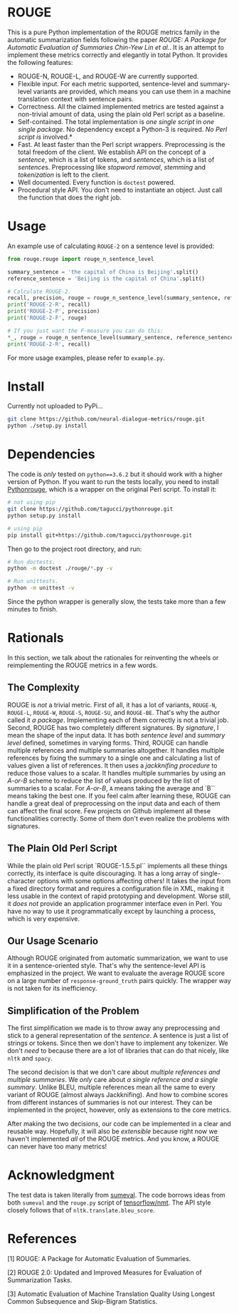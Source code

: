 # ROUGE

This is a pure Python implementation of the ROUGE metrics family in the automatic summarization fields
following the paper *ROUGE: A Package for Automatic Evaluation of Summaries Chin-Yew Lin et al.*.
It is an attempt to implement these metrics correctly and elegantly in total Python. It provides the following features:
- ROUGE-N, ROUGE-L, and ROUGE-W are currently supported.
- Flexible input. For each metric supported, sentence-level and summary-level variants are provided, which means you
can use them in a machine translation context with sentence pairs.
- Correctness. All the claimed implemented metrics are tested against a non-trivial amount of data, using the plain old Perl script as a baseline.
- Self-contained. The total implementation is *one single script* in *one single package*.
No dependency except a Python-3 is required. _No _Perl_ script is_ involved.*
- Fast. At least faster than the Perl script wrappers.
Preprocessing is the total freedom of the client. We establish API on the concept of a *sentence*, which is a list of tokens, and _sentences_, which is a list of *sentence*s. Preprocessing like *stopword removal*, *stemming* and *tokenization* is
left to the client.
- Well documented. Every function is `doctest` powered.
- Procedural style API. You don't need to instantiate an object. Just call the function that does the right job.

# Usage

An example use of calculating `ROUGE-2` on a sentence level is provided:
```python
from rouge.rouge import rouge_n_sentence_level

summary_sentence = 'the capital of China is Beijing'.split()
reference_sentence = 'Beijing is the capital of China'.split()

# Calculate ROUGE-2.
recall, precision, rouge = rouge_n_sentence_level(summary_sentence, reference_sentence, 2)
print('ROUGE-2-R', recall)
print('ROUGE-2-P', precision)
print('ROUGE-2-F', rouge)

# If you just want the F-measure you can do this:
*_, rouge = rouge_n_sentence_level(summary_sentence, reference_sentence, 2)  # Requires a Python-3 to use *_.
print('ROUGE-2-R', recall)

```
For more usage examples, please refer to `example.py`.

# Install

Currently not uploaded to PyPi...
```bash
git clone https://github.com/neural-dialogue-metrics/rouge.git
python ./setup.py install
```

# Dependencies

The code is *only* tested on `python==3.6.2` but it should work with a higher version of Python.
If you want to run the tests locally, you need to install [Pythonrouge](https://github.com/tagucci/pythonrouge.git), which is a wrapper on the original Perl script. To install it:
```bash
# not using pip
git clone https://github.com/tagucci/pythonrouge.git
python setup.py install

# using pip
pip install git+https://github.com/tagucci/pythonrouge.git
```
Then go to the project root directory, and run:
```bash
# Run doctests.
python -m doctest ./rouge/*.py -v

# Run unittests.
python -m unittest -v
```
Since the python wrapper is generally slow, the tests take more than a few minutes to finish.

# Rationals

In this section, we talk about the rationales for reinventing the wheels or reimplementing the ROUGE metrics in a few words.

## The Complexity

ROUGE is *not* a trivial metric. First of all, it has a lot of variants, `ROUGE-N`, `ROUGE-L`, `ROUGE-W`, `ROUGE-S`, `ROUGE-SU`, and `ROUGE-BE`.
That's why the author called it *a package*. Implementing each of them correctly is not a trivial job.
Second, ROUGE has two completely different signatures. By _signature_, I mean the shape of the input data. It has both *sentence level* and
*summary level* defined, sometimes in varying forms. Third, ROUGE can handle multiple references and multiple summaries altogether.
It handles multiple references by fixing the summary to a single one and calculating a list of values given a list of references. It then
uses a *jackknifing procedure* to reduce those values to a scalar. It handles multiple summaries by using an *A-or-B* scheme to reduce the list
of values produced by the list of summaries to a scalar. For *A-or-B*, `A` means taking the average and `B`` means taking the best one.
If you feel calm after learning these, ROUGE can handle a great deal of preprocessing on the input data and each of them can affect the final score.
Few projects on Github implement all these functionalities correctly. Some of them don't even realize the problems with signatures.

## The Plain Old Perl Script

While the plain old Perl script `ROUGE-1.5.5.pl`` implements all these things correctly, its interface is quite discouraging.
It has a long array of single-character options with some options affecting others!
It takes the input from a fixed directory format and requires a configuration file in XML, making it less usable in the context of
rapid prototyping and development. Worse still, it *does not* provide an application programmer interface even in Perl. You have no way
to use it programmatically except by launching a process, which is very expensive.

## Our Usage Scenario

Although ROUGE originated from automatic summarization, we want to use it in a sentence-oriented style.
That's why the sentence-level API is emphasized in the project. We want to evaluate the average ROUGE score on a large
number of `response-ground_truth` pairs quickly. The wrapper way is not taken for its inefficiency.

## Simplification of the Problem

The first simplification we made is to throw away any preprocessing and stick to a general representation of the _sentence_.
A sentence is just a list of strings or tokens. Since then we don't have to implement any tokenizer. We don't
*need* to because there are a lot of libraries that can do that nicely, like `nltk` and `spacy`.

The second decision is that we don't care about *multiple references and multiple summaries*.
We *only* care about *a single reference and a single summary*. Unlike BLEU, multiple references mean all the same
to every variant of ROUGE (almost always Jackknifing). And how to combine scores from different instances of summaries is not our interest.
They can be implemented in the project, however, only as extensions to the core metrics.

After making the two decisions, our code can be implemented in a clear and reusable way.
Hopefully, it will also be *extensible* because right now we haven't implemented _all_ of the ROUGE metrics.
And you know, a ROUGE can never have too many metrics!

# Acknowledgment

The test data is taken literally from [sumeval](https://github.com/chakki-works/sumeval.git).
The code borrows ideas from both `sumeval` and the `rouge.py` script of [tensorflow/nmt](https://github.com/tensorflow/nmt.git).
The API style closely follows that of `nltk.translate.bleu_score`.

# References

[1] ROUGE: A Package for Automatic Evaluation of Summaries.

[2] ROUGE 2.0: Updated and Improved Measures for Evaluation of Summarization Tasks.

[3] Automatic Evaluation of Machine Translation Quality Using Longest Common Subsequence and Skip-Bigram Statistics.
